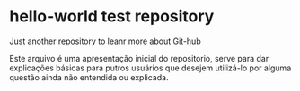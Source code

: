 # hello-world test repository
Just another repository to leanr more about Git-hub

Este arquivo é uma apresentação inicial do repositorio, serve para dar explicações básicas para putros usuários que desejem utilizá-lo por alguma questão ainda não entendida ou explicada.
